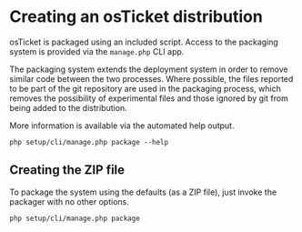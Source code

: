 Creating an osTicket distribution
=================================
osTicket is packaged using an included script. Access to the packaging
system is provided via the `manage.php` CLI app.

The packaging system extends the deployment system in order to remove
similar code between the two processes. Where possible, the files reported
to be part of the git repository are used in the packaging process, which
removes the possibility of experimental files and those ignored by git from
being added to the distribution.

More information is available via the automated help output.

    php setup/cli/manage.php package --help

Creating the ZIP file
---------------------
To package the system using the defaults (as a ZIP file), just invoke the
packager with no other options.

    php setup/cli/manage.php package
